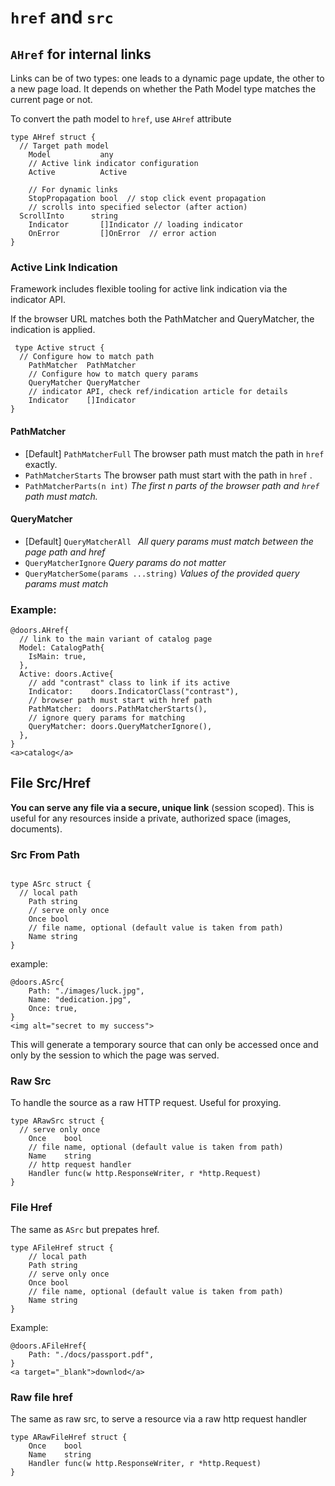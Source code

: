 # `href` and `src`

## `AHref` for  internal links 

Links can be of two types: one leads to a dynamic page update, the other to a new page load.  It depends on whether the Path Model type matches the current page or not.

To convert the path model to `href`, use  `AHref` attribute

```templ
type AHref struct {
  // Target path model
	Model           any
	// Active link indicator configuration
	Active          Active

	// For dynamic links
	StopPropagation bool  // stop click event propagation
	// scrolls into specified selector (after action)
  ScrollInto      string
	Indicator       []Indicator // loading indicator
	OnError         []OnError  // error action 
}
```

### Active Link Indication

Framework includes flexible tooling for active link indication via the indicator API. 

If the browser URL matches both the PathMatcher and QueryMatcher, the indication is applied.

```templ
 type Active struct {
  // Configure how to match path
	PathMatcher  PathMatcher
	// Configure how to match query params
	QueryMatcher QueryMatcher
	// indicator API, check ref/indication article for details
	Indicator    []Indicator
}
```

#### PathMatcher

* [Default] `PathMatcherFull`
  The browser path must match the path in `href` exactly.
* `PathMatcherStarts`
  The browser path must start with the path in `href` .
* `PathMatcherParts(n int)`
  *The first n parts of the browser path and  `href` path must match.*

#### QueryMatcher

* [Default] `QueryMatcherAll `
  *All query params must match between the page path and href*
* `QueryMatcherIgnore`
  *Query params do not matter*
* `QueryMatcherSome(params ...string)`
  *Values of the provided query params must match* 

### Example:

```templ
@doors.AHref{
  // link to the main variant of catalog page
  Model: CatalogPath{
    IsMain: true,
  },
  Active: doors.Active{
    // add "contrast" class to link if its active
    Indicator:    doors.IndicatorClass("contrast"),
    // browser path must start with href path
    PathMatcher:  doors.PathMatcherStarts(),
    // ignore query params for matching
    QueryMatcher: doors.QueryMatcherIgnore(),
  },
}
<a>catalog</a>
```

## File Src/Href

**You can serve any file via a secure, unique link** (session scoped). This is useful for any resources inside a private, authorized space (images, documents).

### Src From Path

```templ

type ASrc struct {
  // local path
	Path string
	// serve only once
	Once bool
	// file name, optional (default value is taken from path)
	Name string
}

```

example:

```templ
@doors.ASrc{
	Path: "./images/luck.jpg",
	Name: "dedication.jpg",
	Once: true,
}
<img alt="secret to my success">
```

This will generate a temporary source that can only be accessed once and only by the session to which the page was served.

### Raw Src

To handle the source as a raw HTTP request. Useful for proxying.

```templ
type ARawSrc struct {
  // serve only once
	Once    bool
	// file name, optional (default value is taken from path)
	Name    string
	// http request handler
	Handler func(w http.ResponseWriter, r *http.Request)
}
```

### File Href

The same as `ASrc` but prepates href.

```templ
type AFileHref struct {
	// local path
	Path string
	// serve only once
	Once bool
	// file name, optional (default value is taken from path)
	Name string
}
```

Example:

```templ
@doors.AFileHref{
	Path: "./docs/passport.pdf",
}
<a target="_blank">downlod</a>
```

### Raw file href

The same as raw src, to serve a resource via a raw http request handler

```templ
type ARawFileHref struct {
	Once    bool
	Name    string
	Handler func(w http.ResponseWriter, r *http.Request)
}
```




